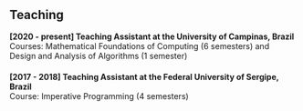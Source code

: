 <h2 style="margin-top:50px;">Teaching</h2>

<div>
<strong>[2020 - present] Teaching Assistant at the University of Campinas, Brazil</strong><br>
Courses:  Mathematical Foundations of Computing (6 semesters) and Design and Analysis
of Algorithms (1 semester)
</div>

<div style="margin-top:20px;">
<strong>[2017 - 2018] Teaching Assistant at the Federal University of Sergipe, Brazil</strong><br>
Course:  Imperative Programming (4 semesters) 
</div>

